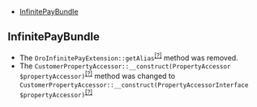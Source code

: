- [InfinitePayBundle](#infinitepaybundle)

InfinitePayBundle
-----------------
* The `OroInfinitePayExtension::getAlias`<sup>[[?]](https://github.com/oroinc/OroInfinitePayBundle/tree/5.0.0/DependencyInjection/OroInfinitePayExtension.php#L29 "Oro\Bundle\InfinitePayBundle\DependencyInjection\OroInfinitePayExtension::getAlias")</sup> method was removed.
* The `CustomerPropertyAccessor::__construct(PropertyAccessor $propertyAccessor)`<sup>[[?]](https://github.com/oroinc/OroInfinitePayBundle/tree/5.0.0/Action/PropertyAccessor/CustomerPropertyAccessor.php#L16 "Oro\Bundle\InfinitePayBundle\Action\PropertyAccessor\CustomerPropertyAccessor")</sup> method was changed to `CustomerPropertyAccessor::__construct(PropertyAccessorInterface $propertyAccessor)`<sup>[[?]](https://github.com/oroinc/OroInfinitePayBundle/tree/5.1.0/Action/PropertyAccessor/CustomerPropertyAccessor.php#L19 "Oro\Bundle\InfinitePayBundle\Action\PropertyAccessor\CustomerPropertyAccessor")</sup>

